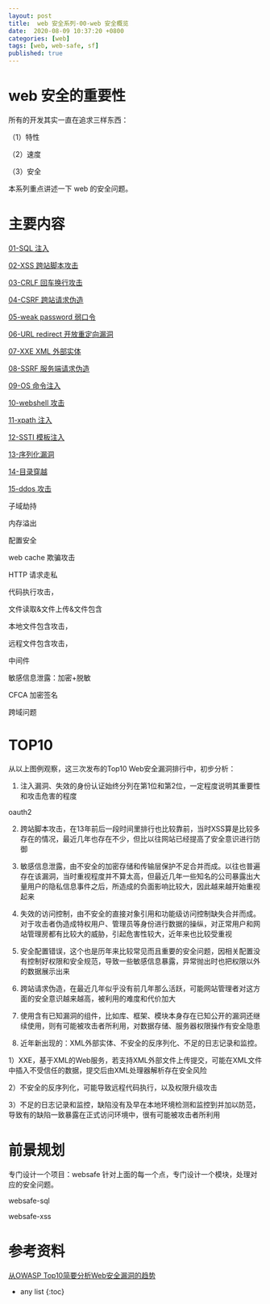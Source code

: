 ```yaml
---
layout: post
title:  web 安全系列-00-web 安全概览
date:  2020-08-09 10:37:20 +0800
categories: [web]
tags: [web, web-safe, sf]
published: true
---
```


#  web 安全的重要性

所有的开发其实一直在追求三样东西：

（1）特性

（2）速度

（3）安全

本系列重点讲述一下 web 的安全问题。

# 主要内容

[01-SQL 注入](https://houbb.github.io/2020/08/09/web-safe-01-sql-injection)

[02-XSS 跨站脚本攻击](https://houbb.github.io/2020/08/09/web-safe-02-xss)

[03-CRLF 回车换行攻击](https://houbb.github.io/2020/08/09/web-safe-03-crlf)

[04-CSRF 跨站请求伪造](https://houbb.github.io/2020/08/09/web-safe-04-csrf)

[05-weak password 弱口令](https://houbb.github.io/2020/08/09/web-safe-05-weak-password)

[06-URL redirect 开放重定向漏洞](https://houbb.github.io/2020/08/09/web-safe-06-redirect)

[07-XXE XML 外部实体](https://houbb.github.io/2020/08/09/web-safe-07-xxe)

[08-SSRF 服务端请求伪造](https://houbb.github.io/2020/08/09/web-safe-08-ssrf)

[09-OS 命令注入](https://houbb.github.io/2020/08/09/web-safe-09-command)

[10-webshell 攻击](https://houbb.github.io/2020/08/09/web-safe-10-webshell)

[11-xpath 注入](https://houbb.github.io/2020/08/09/web-safe-11-xpath)

[12-SSTI 模板注入](https://houbb.github.io/2020/08/09/web-safe-12-ssti)

[13-序列化漏洞](https://houbb.github.io/2020/08/09/web-safe-13-serial)

[14-目录穿越](https://houbb.github.io/2020/08/09/web-safe-14-path-travel)

[15-ddos 攻击](https://houbb.github.io/2020/07/19/acp-learn-08-DDos)

子域劫持

内存溢出

配置安全

web cache 欺骗攻击

HTTP 请求走私

代码执行攻击，

文件读取&文件上传&文件包含

本地文件包含攻击，

远程文件包含攻击，

中间件

敏感信息泄露：加密+脱敏

CFCA 加密签名

跨域问题

# TOP10

从以上图例观察，这三次发布的Top10 Web安全漏洞排行中，初步分析：

1. 注入漏洞、失效的身份认证始终分列在第1位和第2位，一定程度说明其重要性和攻击危害的程度

oauth2

2. 跨站脚本攻击，在13年前后一段时间里排行也比较靠前，当时XSS算是比较多存在的情况，最近几年也存在不少，但比以往网站已经提高了安全意识进行防御

3. 敏感信息泄露，由不安全的加密存储和传输层保护不足合并而成。以往也普遍存在该漏洞，当时重视程度并不算太高，但最近几年一些知名的公司暴露出大量用户的隐私信息事件之后，所造成的负面影响比较大，因此越来越开始重视起来

4. 失效的访问控制，由不安全的直接对象引用和功能级访问控制缺失合并而成。对于攻击者伪造成特权用户、管理员等身份进行数据的操纵，对正常用户和网站管理房都有比较大的威胁，引起危害性较大，近年来也比较受重视

5. 安全配置错误，这个也是历年来比较常见而且重要的安全问题，因相关配置没有控制好权限和安全规范，导致一些敏感信息暴露，异常抛出时也把权限以外的数据展示出来

6. 跨站请求伪造，在最近几年似乎没有前几年那么活跃，可能网站管理者对这方面的安全意识越来越高，被利用的难度和代价加大

7. 使用含有已知漏洞的组件，比如库、框架、模块本身存在已知公开的漏洞还继续使用，则有可能被攻击者所利用，对数据存储、服务器权限操作有安全隐患

8. 近年新出现的：XML外部实体、不安全的反序列化、不足的日志记录和监控。
 
1）XXE，基于XML的Web服务，若支持XML外部文件上传提交，可能在XML文件中插入不受信任的数据，提交后由XML处理器解析存在安全风险

2）不安全的反序列化，可能导致远程代码执行，以及权限升级攻击

3）不足的日志记录和监控，缺陷没有及早在本地环境检测和监控到并加以防范，导致有的缺陷一致暴露在正式访问环境中，很有可能被攻击者所利用

# 前景规划

专门设计一个项目：websafe  针对上面的每一个点，专门设计一个模块，处理对应的安全问题。

websafe-sql

websafe-xss

# 参考资料

[从OWASP Top10简要分析Web安全漏洞的趋势](https://www.jianshu.com/p/a88e0f8ff89a)

* any list
{:toc}